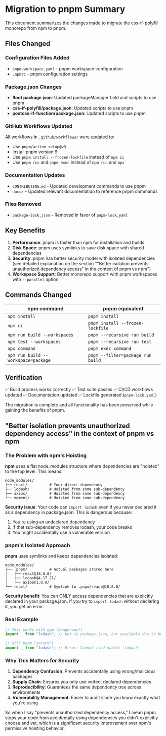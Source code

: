 # Migration to pnpm Summary

This document summarizes the changes made to migrate the css-if-polyfill monorepo from npm to pnpm.

## Files Changed

### Configuration Files Added

- `pnpm-workspace.yaml` - pnpm workspace configuration
- `.npmrc` - pnpm configuration settings

### Package.json Changes

- **Root package.json**: Updated packageManager field and scripts to use pnpm
- **css-if-polyfill/package.json**: Updated scripts to use pnpm
- **postcss-if-function/package.json**: Updated scripts to use pnpm

### GitHub Workflows Updated

All workflows in `.github/workflows/` were updated to:

- Use `pnpm/action-setup@v3`
- Install pnpm version 9
- Use `pnpm install --frozen-lockfile` instead of `npm ci`
- Use `pnpm run` and `pnpm exec` instead of `npm run` and `npx`

### Documentation Updates

- `CONTRIBUTING.md` - Updated development commands to use pnpm
- `docs/` - Updated relevant documentation to reference pnpm commands

### Files Removed

- `package-lock.json` - Removed in favor of `pnpm-lock.yaml`

## Key Benefits

1. **Performance**: pnpm is faster than npm for installation and builds
2. **Disk Space**: pnpm uses symlinks to save disk space with shared dependencies
3. **Security**: pnpm has better security model with isolated dependencies (see detailed explanation on the section ""Better isolation prevents unauthorized dependency access" in the context of pnpm vs npm")
4. **Workspace Support**: Better monorepo support with pnpm workspaces with `--parallel` option

## Commands Changed

| npm command                         | pnpm equivalent                   |
| ----------------------------------- | --------------------------------- |
| `npm install`                       | `pnpm install`                    |
| `npm ci`                            | `pnpm install --frozen-lockfile`  |
| `npm run build --workspaces`        | `pnpm --recursive run build`      |
| `npm test --workspaces`             | `pnpm --recursive run test`       |
| `npx command`                       | `pnpm exec command`               |
| `npm run build --workspace=package` | `pnpm --filter=package run build` |

## Verification

✅ Build process works correctly
✅ Test suite passes
✅ CI/CD workflows updated
✅ Documentation updated
✅ Lockfile generated (`pnpm-lock.yaml`)

The migration is complete and all functionality has been preserved while gaining the benefits of pnpm.

## "Better isolation prevents unauthorized dependency access" in the context of pnpm vs npm

### The Problem with npm's Hoisting

**npm** uses a flat node_modules structure where dependencies are "hoisted" to the top level. This means:

```text
node_modules/
├── react/          # Your direct dependency
├── lodash/         # Hoisted from some sub-dependency
├── axios/          # Hoisted from some sub-dependency
└── moment/         # Hoisted from some sub-dependency
```

**Security issue**: Your code can `import lodash` even if you never declared it as a dependency in package.json. This is dangerous because:

1. You're using an undeclared dependency
2. If that sub-dependency removes lodash, your code breaks
3. You might accidentally use a vulnerable version

### pnpm's Isolated Approach

**pnpm** uses symlinks and keeps dependencies isolated:

```text
node_modules/
├── .pnpm/          # Actual packages stored here
│   ├── react@18.0.0/
│   ├── lodash@4.17.21/
│   └── axios@1.0.0/
└── react/          # Symlink to .pnpm/react@18.0.0/
```

**Security benefit**: You can ONLY access dependencies that are explicitly declared in your package.json. If you try to `import lodash` without declaring it, you get an error.

### Real Example

```javascript
// This works with npm (dangerous!)
import _ from "lodash"; // Not in package.json, but available due to hoisting

// With pnpm (secure!)
import _ from "lodash"; // Error: Cannot find module 'lodash'
```

### Why This Matters for Security

1. **Dependency Confusion**: Prevents accidentally using wrong/malicious packages
2. **Supply Chain**: Ensures you only use vetted, declared dependencies
3. **Reproducibility**: Guarantees the same dependency tree across environments
4. **Vulnerability Management**: Easier to audit since you know exactly what you're using

So when I say "prevents unauthorized dependency access," I mean pnpm stops your code from accidentally using dependencies you didn't explicitly choose and vet, which is a significant security improvement over npm's permissive hoisting behavior.
